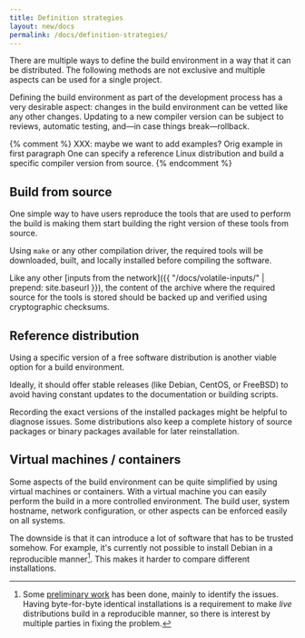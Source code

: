 ```yaml
---
title: Definition strategies
layout: new/docs
permalink: /docs/definition-strategies/
---
```


There are multiple ways to define the build environment in a way that it
can be distributed. The following methods are not exclusive and multiple
aspects can be used for a single project.

Defining the build environment as part of the development process has a
very desirable aspect: changes in the build environment can be vetted
like any other changes. Updating to a new compiler version can be
subject to reviews, automatic testing, and—in case things
break—rollback.

{% comment %}
XXX: maybe we want to add examples?
Orig example in first paragraph One can specify a reference
Linux distribution and build a specific compiler version from source.
{% endcomment %}

Build from source
-----------------

One simple way to have users reproduce the tools that are used to perform the
build is making them start building the right version of these tools from
source.

Using `make` or any other compilation driver, the required tools will be
downloaded, built, and locally installed before compiling the software.

Like any other [inputs from the network]({{ "/docs/volatile-inputs/" | prepend: site.baseurl }}),
the content of the archive where the required source for the tools is stored
should be backed up and verified using cryptographic checksums.

Reference distribution
----------------------

Using a specific version of a free software distribution is another viable
option for a build environment.

Ideally, it should offer stable releases (like Debian, CentOS, or
FreeBSD) to avoid having constant updates to the documentation or
building scripts.

Recording the exact versions of the installed packages might be helpful
to diagnose issues. Some distributions also keep a complete history
of source packages or binary packages available for later
reinstallation.

Virtual machines / containers
-----------------------------

Some aspects of the build environment can be quite simplified by using
virtual machines or containers. With a virtual machine you can
easily perform the build in a more controlled environment. The build
user, system hostname, network configuration, or other aspects can be
enforced easily on all systems.

The downside is that it can introduce a lot of software that has to be
trusted somehow. For example, it's currently not possible to install
Debian in a reproducible manner[^reproducible-install]. This makes it
harder to compare different installations.

[^reproducible-install]: Some [preliminary work](https://wiki.debian.org/ReproducibleInstalls) has been done, mainly to identify the issues. Having byte-for-byte identical installations is a requirement to make *live* distributions build in a reproducible manner, so there is interest by multiple parties in fixing the problem.
